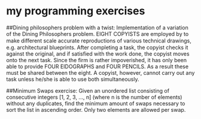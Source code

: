 # my programming exercises

##Dining philosophers problem with a twist:
Implementation of a variation of the Dining Philosophers problem. EIGHT COPYISTS are employed by to make diﬀerent scale accurate reproductions of various technical drawings, e.g. architectural blueprints. After completing a task, the copyist checks it against the original, and if satisfied with the work done, the copyist moves onto the next task. Since the firm is rather impoverished, it has only been able to provide FOUR EIDOGRAPHS and FOUR PENCILS. As a result these must be shared between the eight. A copyist, however, cannot carry out any task unless he/she is able to use both simultaneously. 

##Minimum Swaps exercise:
Given an unordered list consisting of consecutive integers  [1, 2, 3, ..., n] (where n is the number of elements) without any duplicates, find the minimum amount of swaps          necessary to sort the list in ascending order. Only two elements are allowed per swap.


